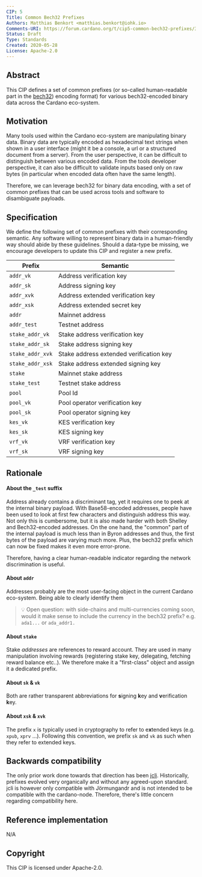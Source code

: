 ```yaml
---
CIP: 5
Title: Common Bech32 Prefixes 
Authors: Matthias Benkort <matthias.benkort@iohk.io>
Comments-URI: https://forum.cardano.org/t/cip5-common-bech32-prefixes/35189
Status: Draft
Type: Standards
Created: 2020-05-28
License: Apache-2.0
---
```


## Abstract

This CIP defines a set of common prefixes (or so-called human-readable part in the [bech32](https://github.com/bitcoin/bips/blob/master/bip-0173.mediawiki)) encoding format) for various bech32-encoded binary data across the Cardano eco-system.

## Motivation

Many tools used within the Cardano eco-system are manipulating binary data. Binary data are typically encoded as hexadecimal text strings when shown in a user interface (might it be a console, a url or a structured document from a server). From the user perspective, it can be difficult to distinguish between various encoded data. From the tools developer perspective, it can also be difficult to validate inputs based only on raw bytes (in particular when encoded data often have the same length). 

Therefore, we can leverage bech32 for binary data encoding, with a set of common prefixes that can be used across tools and software to disambiguate payloads. 

## Specification

We define the following set of common prefixes with their corresponding semantic. Any software willing to represent binary data in a human-friendly way should abide by these guidelines. Should a data-type be missing, we encourage developers to update this CIP and register a new prefix. 

| Prefix           | Semantic                                |
| ---              | ---                                     |
| `addr_vk`        | Address verification key                |
| `addr_sk`        | Address signing key                     |
| `addr_xvk`       | Address extended verification key       |
| `addr_xsk`       | Address extended secret key             |
| `addr`           | Mainnet address                         |
| `addr_test`      | Testnet address                         |
| `stake_addr_vk`  | Stake address verification key          |
| `stake_addr_sk`  | Stake address signing key               |
| `stake_addr_xvk` | Stake address extended verification key |
| `stake_addr_xsk` | Stake address extended signing key      |
| `stake`          | Mainnet stake address                   |
| `stake_test`     | Testnet stake address                   |
| `pool`           | Pool Id                                 |
| `pool_vk`        | Pool operator verification key          |
| `pool_sk`        | Pool operator signing key               |
| `kes_vk`         | KES verification key                    |
| `kes_sk`         | KES signing key                         |
| `vrf_vk`         | VRF verification key                    |
| `vrf_sk`         | VRF signing key                         |

## Rationale

#### About the `_test` suffix

Address already contains a discriminant tag, yet it requires one to peek at the internal binary payload. With Base58-encoded addresses, people have been used to look at first few characters and distinguish address this way. Not only this is cumbersome, but it is also made harder with both Shelley and Bech32-encoded addresses. On the one hand, the "common" part of the internal payload is much less than in Byron addresses and thus, the first bytes of the payload are varying much more. Plus, the bech32 prefix which can now be fixed makes it even more error-prone. 

Therefore, having a clear human-readable indicator regarding the network discrimination is useful.

#### About `addr`

Addresses probably are the most user-facing object in the current Cardano eco-system. Being able to clearly identify them 

> :bulb: Open question: with side-chains and multi-currencies coming soon, would it make sense to include the currency in the bech32 prefix? e.g. `ada1...` or `ada_addr1.`

#### About `stake` 

Stake _addresses_ are references to reward account. They are used in many manipulation involving rewards (registering stake key, delegating, fetching reward balance etc..). We therefore make it a "first-class" object and assign it a dedicated prefix.

#### About `sk` & `vk`

Both are rather transparent abbreviations for **s**igning **k**ey and **v**erification **k**ey.

#### About `xsk` & `xvk`

The prefix `x` is typically used in cryptography to refer to e**x**tended keys (e.g. `xpub`, `xprv` ...). Following this convention, we prefix `sk` and `vk` as such when they refer to extended keys.

## Backwards compatibility

The only prior work done towards that direction has been [jcli](https://input-output-hk.github.io/jormungandr/jcli/introduction.html). Historically, prefixes evolved very organically and without any agreed-upon standard. jcli is however only compatible with Jörmungandr and is not intended to be compatible with the cardano-node. Therefore, there's little concern regarding compatibility here.

## Reference implementation

N/A

## Copyright

This CIP is licensed under Apache-2.0.
